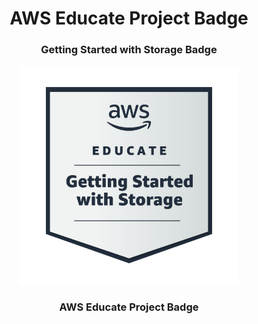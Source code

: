 <h1 align="center">AWS Educate Project Badge</h1>

<h3 align="center">Getting Started with Storage Badge</h3>

<p align="center">
  <img src="image.png" width="350" alt="alt text">
</p>

<h3 align="center">AWS Educate Project Badge</h3>

